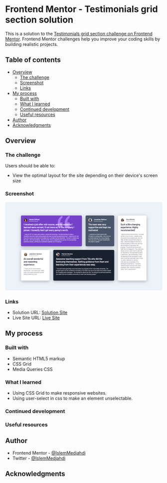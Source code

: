 # Frontend Mentor - Testimonials grid section solution

This is a solution to the [Testimonials grid section challenge on Frontend Mentor](https://www.frontendmentor.io/challenges/testimonials-grid-section-Nnw6J7Un7). Frontend Mentor challenges help you improve your coding skills by building realistic projects. 

## Table of contents

- [Overview](#overview)
  - [The challenge](#the-challenge)
  - [Screenshot](#screenshot)
  - [Links](#links)
- [My process](#my-process)
  - [Built with](#built-with)
  - [What I learned](#what-i-learned)
  - [Continued development](#continued-development)
  - [Useful resources](#useful-resources)
- [Author](#author)
- [Acknowledgments](#acknowledgments)

## Overview

### The challenge

Users should be able to:

- View the optimal layout for the site depending on their device's screen size

### Screenshot

![](./screenshot.png)

### Links

- Solution URL: [Solution Site](https://www.frontendmentor.io/solutions/responsive-testimonials-page-using-html-and-css-grid-0h6XC1XMK)
- Live Site URL: [Live Site](https://islemmedjahdi.github.io/Testimonials-grid-section/)

## My process

### Built with

- Semantic HTML5 markup
- CSS Grid
- Media Queries CSS

### What I learned

- Using CSS Grid to make responsive websites.
- Using user-select in css to make an element unselectable.

### Continued development

### Useful resources

## Author

- Frontend Mentor - [@IslemMedjahdi](https://www.frontendmentor.io/profile/IslemMedjahdi)
- Twitter - [@IslemMedjahdi](https://www.twitter.com/IslemMedjahdi)


## Acknowledgments


